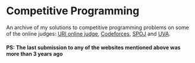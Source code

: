 # Competitive Programming
An archive of my solutions to competitive programming problems on some of the online judges: [URI online judge](https://www.urionlinejudge.com.br/judge/en/profile/72779), [Codeforces](https://codeforces.com/profile/m96younis), [SPOJ](https://www.spoj.com/users/m96younis/) and [UVA](https://onlinejudge.org/index.php?option=onlinejudge&page=show_authorstats&userid=893416).

#### PS: The last submission to any of the websites mentioned above was more than 3 years ago

